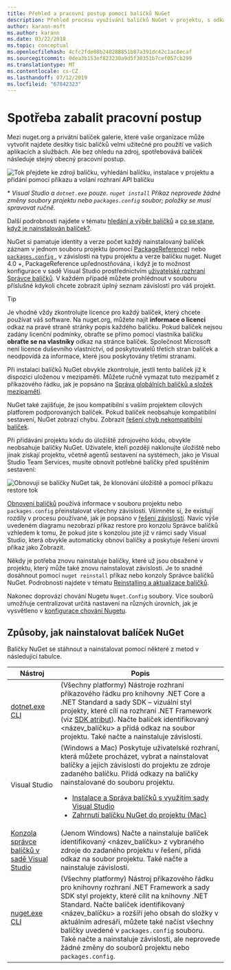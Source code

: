 ```yaml
---
title: Přehled a pracovní postup pomocí balíčků NuGet
description: Přehled procesu využívání balíčků NuGet v projektu, s odkazy na další konkrétní části procesu.
author: karann-msft
ms.author: karann
ms.date: 03/22/2018
ms.topic: conceptual
ms.openlocfilehash: 4cfc2fde08b240288851b87a391dc42c1ac8ecaf
ms.sourcegitcommit: 0dea3b153ef823230a9d5f38351b7cef057cb299
ms.translationtype: MT
ms.contentlocale: cs-CZ
ms.lasthandoff: 07/12/2019
ms.locfileid: "67842323"
---
```

# <a name="package-consumption-workflow"></a>Spotřeba zabalit pracovní postup

Mezi nuget.org a privátní balíček galerie, které vaše organizace může vytvořit najdete desítky tisíc balíčků velmi užitečné pro použití ve vašich aplikacích a službách. Ale bez ohledu na zdroj, spotřebovává balíček následuje stejný obecný pracovní postup.

![Tok přejdete ke zdroji balíčku, vyhledání balíčku, instalace v projektu a přidání pomocí příkazu a volání rozhraní API balíčku](media/Overview-01-GeneralFlow.png)

\* _Visual Studio a `dotnet.exe` pouze. `nuget install` Příkaz neprovede žádné změny soubory projektu nebo `packages.config` soubor; položky se musí spravovat ručně._

Další podrobnosti najdete v tématu [hledání a výběr balíčků](../consume-packages/finding-and-choosing-packages.md) a [co se stane, když je nainstalován balíček?](../concepts/package-installation-process.md).

NuGet si pamatuje identity a verze počet každý nainstalovaný balíček záznam v jednom souboru projektu (pomocí [PackageReference](../consume-packages/package-references-in-project-files.md)) nebo [ `packages.config` ](../reference/packages-config.md), v závislosti na typu projektu a verze balíčku nuget. Nuget 4.0 +, PackageReference upřednostňována, i když je to možnost konfigurace v sadě Visual Studio prostřednictvím [uživatelské rozhraní Správce balíčků](../tools/package-manager-ui.md). V každém případě můžete prohlédnout v souboru příslušné kdykoli chcete zobrazit úplný seznam závislostí pro váš projekt.

> [!Tip]
> Je vhodné vždy zkontrolujte licence pro každý balíček, který chcete používat váš software. Na nuget.org, můžete najít **informace o licenci** odkaz na pravé straně stránky popis každého balíčku. Pokud balíček nejsou zadány licenční podmínky, obraťte se přímo pomocí vlastníka balíčku **obraťte se na vlastníky** odkaz na stránce balíček. Společnost Microsoft není licence duševního vlastnictví, od poskytovatelů třetích stran balíček a neodpovídá za informace, které jsou poskytovány třetími stranami.

Při instalaci balíčků NuGet obvykle zkontroluje, jestli tento balíček již k dispozici uloženou v mezipaměti. Můžete ručně vymazat tuto mezipaměť z příkazového řádku, jak je popsáno na [Správa globálních balíčků a složek mezipaměti](../consume-packages/managing-the-global-packages-and-cache-folders.md).

NuGet také zajišťuje, že jsou kompatibilní s vaším projektem cílových platforem podporovaných balíček. Pokud balíček neobsahuje kompatibilní sestavení, NuGet zobrazí chybu. Zobrazit [řešení chyb nekompatibilní balíček](dependency-resolution.md#resolving-incompatible-package-errors).

Při přidávání projektu kódu do úložiště zdrojového kódu, obvykle neobsahuje balíčky NuGet. Uživatele, kteří později naklonujte úložiště nebo jinak získají projektu, včetně agentů sestavení na systémech, jako je Visual Studio Team Services, musíte obnovit potřebné balíčky před spuštěním sestavení:

![Obnovují se balíčky NuGet tak, že klonování úložiště a pomocí příkazu restore tok](media/Overview-02-RestoreFlow.png)

[Obnovení balíčků](../consume-packages/package-restore.md) používá informace v souboru projektu nebo `packages.config` přeinstalovat všechny závislosti. Všimněte si, že existují rozdíly v procesu používané, jak je popsáno v [řešení závislostí](../consume-packages/dependency-resolution.md). Navíc výše uvedeném diagramu nezobrazí příkaz restore pro konzolu Správce balíčků vzhledem k tomu, že pokud jste s konzolou jste již v rámci sady Visual Studio, která obvykle automaticky obnoví balíčky a poskytuje řešení úrovni příkaz jako Zobrazit.

Někdy je potřeba znovu nainstaluje balíčky, které už jsou obsažené v projektu, který může také znovu nainstalovat závislosti. Je to snadné dosáhnout pomocí `nuget reinstall` příkaz nebo konzoly Správce balíčků NuGet. Podrobnosti najdete v tématu [Reinstalling a aktualizace balíčků](../consume-packages/reinstalling-and-updating-packages.md).

Nakonec doprovází chování Nugetu `Nuget.Config` soubory. Více souborů umožňuje centralizovat určitá nastavení na různých úrovních, jak je vysvětleno v [konfigurace chování Nugetu](../consume-packages/configuring-nuget-behavior.md).

## <a name="ways-to-install-a-nuget-package"></a>Způsoby, jak nainstalovat balíček NuGet

Balíčky NuGet se stáhnout a nainstalovat pomocí některé z metod v následující tabulce.

| Nástroj | Popis |
| --- | --- |
| [dotnet.exe CLI](install-use-packages-dotnet-cli.md) | (Všechny platformy) Nástroje rozhraní příkazového řádku pro knihovny .NET Core a .NET Standard a sady SDK – vizuální styl projekty, které cílí na rozhraní .NET Framework (viz [SDK atribut](/dotnet/core/tools/csproj#additions)). Načte balíček identifikovaný \<název_balíčku\> a přidá odkaz na soubor projektu. Také načte a nainstaluje závislosti. |
| Visual Studio | (Windows a Mac) Poskytuje uživatelské rozhraní, která můžete procházet, vybrat a nainstalovat balíčky a jejich závislosti do projektu ze zdroje zadaného balíčku. Přidá odkazy na balíčky nainstalované do souboru projektu.<ul><li>[Instalace a Správa balíčků s využitím sady Visual Studio](../tools/package-manager-ui.md)</li><li>[Zahrnutí balíčku NuGet do projektu (Mac)](/visualstudio/mac/nuget-walkthrough)</li></ul> |
| [Konzola správce balíčků v sadě Visual Studio](../tools/package-manager-console.md) | (Jenom Windows) Načte a nainstaluje balíček identifikovaný \<název_balíčku\> z vybraného zdroje do zadaného projektu v řešení, přidá odkaz na soubor projektu. Také načte a nainstaluje závislosti. |
| [nuget.exe CLI](install-use-packages-dotnet-cli.md) | (Všechny platformy) Nástroj příkazového řádku pro knihovny rozhraní .NET Framework a sady SDK styl projekty, které cílit na knihovny .NET Standard. Načte balíček identifikovaný \<název_balíčku\> a rozšíří jeho obsah do složky v aktuálním adresáři, můžete také načíst všechny balíčky uvedené v `packages.config` souboru. Také načte a nainstaluje závislosti, ale neprovede žádné změny do souborů projektu nebo `packages.config`. |
